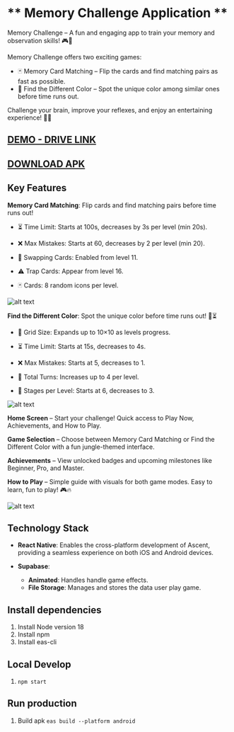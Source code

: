 # ** Memory Challenge Application **

Memory Challenge – A fun and engaging app to train your memory and observation skills! 🎮🧠

Memory Challenge offers two exciting games:
- 🃏 Memory Card Matching – Flip the cards and find matching pairs as fast as possible.
- 🎨 Find the Different Color – Spot the unique color among similar ones before time runs out.

Challenge your brain, improve your reflexes, and enjoy an entertaining experience! 🚀🔥
## [DEMO - DRIVE LINK](https://drive.google.com/file/d/1yLdKE31embJ6Ce-daE3K-c7e6Uo2SMr4/view?usp=sharing)
## [DOWNLOAD APK]([https://expo.dev/accounts/anhtuan209/projects/app-memory/builds/03c6e047-2826-4a26-9bf3-29e041426996](https://drive.google.com/file/d/1DbkeFun4OOx6VcdPZj0nC3VsmsVU3QzC/view?usp=sharing))

## Key Features

**Memory Card Matching**: Flip cards and find matching pairs before time runs out!
- ⏳ Time Limit: Starts at 100s, decreases by 3s per level (min 20s).

- ❌ Max Mistakes: Starts at 60, decreases by 2 per level (min 20).

- 🔄 Swapping Cards: Enabled from level 11.

- ⚠️ Trap Cards: Appear from level 16.

- 🃏 Cards: 8 random icons per level.

![alt text](https://tiutoet.com/wp-content/uploads/2025/03/1.png)

**Find the Different Color**: Spot the unique color before time runs out! 🎨⏳
- 🔢 Grid Size: Expands up to 10×10 as levels progress.

- ⏳ Time Limit: Starts at 15s, decreases to 4s.

- ❌ Max Mistakes: Starts at 5, decreases to 1.

- 🔄 Total Turns: Increases up to 4 per level.

- 🎯 Stages per Level: Starts at 6, decreases to 3.



![alt text](https://tiutoet.com/wp-content/uploads/2025/03/2.png)

**Home Screen** – Start your challenge! Quick access to Play Now, Achievements, and How to Play.

**Game Selection** – Choose between Memory Card Matching or Find the Different Color with a fun jungle-themed interface.

**Achievements** – View unlocked badges and upcoming milestones like Beginner, Pro, and Master.

**How to Play** – Simple guide with visuals for both game modes. Easy to learn, fun to play! 🎮🔥

![alt text](https://tiutoet.com/wp-content/uploads/2025/03/3.png)

## Technology Stack

- **React Native**: Enables the cross-platform development of Ascent, providing a seamless experience on both iOS and Android devices.

- **Supabase**:
  - **Animated**: Handles handle game effects.
  - **File Storage**: Manages and stores the data user play game.

## Install dependencies

1. Install Node version 18
2. Install npm
3. Install eas-cli

## Local Develop

1. `npm start`

## Run production

1. Build apk `eas build --platform android`

